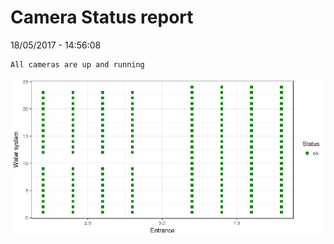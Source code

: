 Camera Status report
================
18/05/2017 - 14:56:08

    All cameras are up and running

![](camreport_files/figure-markdown_github/unnamed-chunk-2-1.png)
